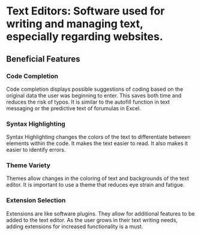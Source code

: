 # Text Editors: Software used for writing and managing text, especially regarding websites. 

## Beneficial Features
### Code Completion
Code completion displays possible suggestions of coding based on the original data the user was beginning to enter. This saves both time and reduces the risk of typos. It is similar to the autofill function in text messaging or the predictive text of forumulas in Excel. 

### Syntax Highlighting
Syntax Highlighting changes the colors of the text to differentiate between elements within the code. It makes the text easier to read. It also makes it easier to identify errors. 

### Theme Variety
Themes allow changes in the coloring of text and backgrounds of the text editor. It is important to use a theme that reduces eye strain and fatigue. 

### Extension Selection
Extensions are like software plugins. They allow for additional features to be added to the text editor. As the user grows in their text writing needs, adding extensions for increased functionality is a must. 

